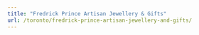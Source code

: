 ```yaml
---
title: "Fredrick Prince Artisan Jewellery & Gifts"
url: /toronto/fredrick-prince-artisan-jewellery-and-gifts/
---
```

